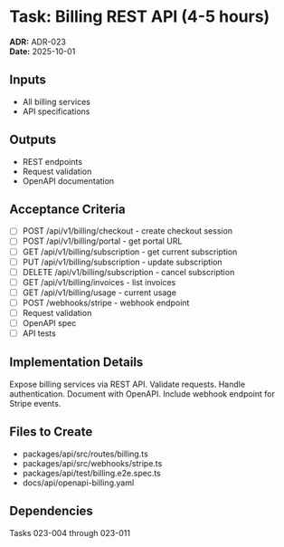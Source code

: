 # Task: Billing REST API (4-5 hours)
**ADR:** ADR-023  
**Date:** 2025-10-01

## Inputs
- All billing services
- API specifications

## Outputs
- REST endpoints
- Request validation
- OpenAPI documentation

## Acceptance Criteria
- [ ] POST /api/v1/billing/checkout - create checkout session
- [ ] POST /api/v1/billing/portal - get portal URL
- [ ] GET /api/v1/billing/subscription - get current subscription
- [ ] PUT /api/v1/billing/subscription - update subscription
- [ ] DELETE /api/v1/billing/subscription - cancel subscription
- [ ] GET /api/v1/billing/invoices - list invoices
- [ ] GET /api/v1/billing/usage - current usage
- [ ] POST /webhooks/stripe - webhook endpoint
- [ ] Request validation
- [ ] OpenAPI spec
- [ ] API tests

## Implementation Details
Expose billing services via REST API. Validate requests. Handle authentication. Document with OpenAPI. Include webhook endpoint for Stripe events.

## Files to Create
- packages/api/src/routes/billing.ts
- packages/api/src/webhooks/stripe.ts
- packages/api/test/billing.e2e.spec.ts
- docs/api/openapi-billing.yaml

## Dependencies
Tasks 023-004 through 023-011